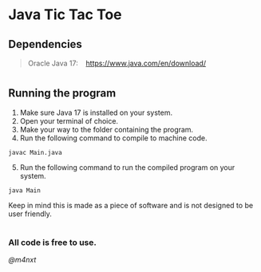 # Java Tic Tac Toe

## Dependencies

> Oracle Java 17:&nbsp;&nbsp;&nbsp;&nbsp;https://www.java.com/en/download/

#

## Running the program

1. Make sure Java 17 is installed on your system.
2. Open your terminal of choice.
3. Make your way to the folder containing the program.
4. Run the following command to compile to machine code.
```console
javac Main.java
```
5. Run the following command to run the compiled program on your system.
```console
java Main
```
Keep in mind this is made as a piece of software and is not designed to be user friendly.

#

### All code is free to use.
*@m4nxt*